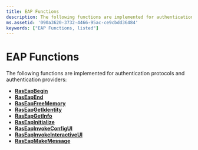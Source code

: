 ```yaml
---
title: EAP Functions
description: The following functions are implemented for authentication protocols and authentication providers.
ms.assetid: '090a3620-3732-4466-95ac-ce9cbdd36484'
keywords: ["EAP Functions, listed"]
---
```


# EAP Functions

The following functions are implemented for authentication protocols and authentication providers:

-   [**RasEapBegin**](raseapbegin.md)
-   [**RasEapEnd**](raseapend.md)
-   [**RasEapFreeMemory**](raseapfreememory.md)
-   [**RasEapGetIdentity**](raseapgetidentity.md)
-   [**RasEapGetInfo**](raseapgetinfo.md)
-   [**RasEapInitialize**](raseapinitialize.md)
-   [**RasEapInvokeConfigUI**](raseapinvokeconfigui.md)
-   [**RasEapInvokeInteractiveUI**](raseapinvokeinteractiveui.md)
-   [**RasEapMakeMessage**](raseapmakemessage.md)

 

 




